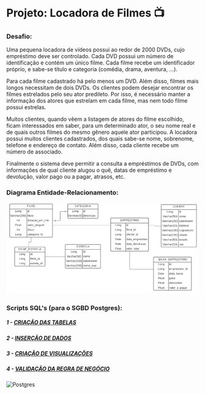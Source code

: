 # Projeto: Locadora de Filmes 📺

### Desafio:

Uma pequena locadora de vídeos possui ao redor de 2000 DVDs, cujo empréstimo deve ser controlado. Cada DVD
possui um número de identificação e contém um único filme. Cada filme recebe um identificador próprio, e sabe-se
título e categoria (comédia, drama, aventura, …).

Para cada filme cadastrado há pelo menos um DVD. Além disso, filmes mais longos necessitam de dois DVDs. Os
clientes podem desejar encontrar os filmes estrelados pelo seu ator predileto. Por isso, é necessário manter a informação
dos atores que estrelam em cada filme, mas nem todo filme possui estrelas.

Muitos clientes, quando vêem a listagem de atores do filme escolhido, ficam interessados em saber, para um
determinado ator, o seu nome real e de quais outros filmes do mesmo gênero aquele ator participou. A locadora possui
muitos clientes cadastrados, dos quais sabe-se nome, sobrenome, telefone e endereço de contato. Além disso, cada
cliente recebe um número de associado.

Finalmente o sistema deve permitir a consulta a empréstimos de DVDs, com informações de qual cliente alugou o quê,
datas de empréstimo e devolução, valor pago ou a pagar, atrasos, etc.

### Diagrama Entidade-Relacionamento:

![alt text](https://github.com/dijkstra001/movie-store-project/blob/main/ER-diagram.png?raw=true)

### Scripts SQL's (para o SGBD Postgres):

##### 1 - [CRIAÇÃO DAS TABELAS](https://github.com/dijkstra001/movie-store-project/blob/main/create-table.sql)

##### 2 - [INSERÇÃO DE DADOS](https://github.com/dijkstra001/movie-store-project/blob/main/insert-data.sql)

##### 3 - [CRIAÇÃO DE VISUALIZAÇÕES](https://github.com/dijkstra001/movie-store-project/blob/main/create-views.sql)

##### 4 - [VALIDAÇÃO DA REGRA DE NEGÓCIO](https://github.com/dijkstra001/movie-store-project/blob/main/business-rules-validation.sql)

<img alt="Postgres" src ="https://img.shields.io/badge/postgres-%23316192.svg?&style=for-the-badge&logo=postgresql&logoColor=white"/> 


